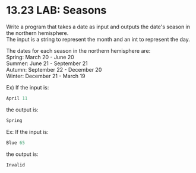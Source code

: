 # 13.23 LAB: Seasons

Write a program that takes a date as input and outputs the date's season in the northern hemisphere.   
The input is a string to represent the month and an int to represent the day.   

The dates for each season in the northern hemisphere are:   
Spring: March 20 - June 20   
Summer: June 21 - September 21   
Autumn: September 22 - December 20   
Winter: December 21 - March 19   

Ex) If the input is:
```c
April 11
```
the output is:
```c
Spring
```
Ex: If the input is:
```c
Blue 65
``` 
the output is:
```c
Invalid 
```

